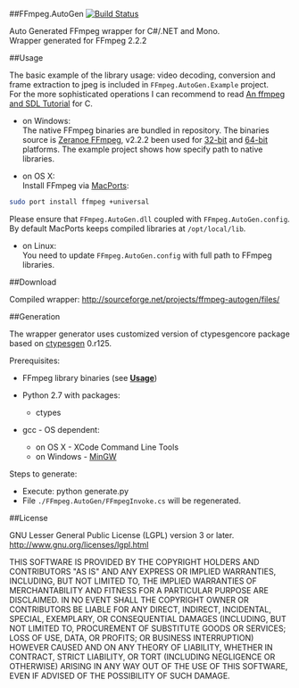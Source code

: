 ##FFmpeg.AutoGen [![Build Status](https://travis-ci.org/Ruslan-B/FFmpeg.AutoGen.png)](https://travis-ci.org/Ruslan-B/FFmpeg.AutoGen)

Auto Generated FFmpeg wrapper for C#/.NET and Mono.  
Wrapper generated for FFmpeg 2.2.2

##Usage

The basic example of the library usage: video decoding, conversion and frame extraction to jpeg is included in ```FFmpeg.AutoGen.Example``` project.  
For the more sophisticated operations I can recommend to read [An ffmpeg and SDL Tutorial](http://dranger.com/ffmpeg/) for C.

- on Windows:  
The native FFmpeg binaries are bundled in repository. The binaries source is [Zeranoe FFmpeg](http://ffmpeg.zeranoe.com/builds/), v2.2.2 been used for
[32-bit](http://ffmpeg.zeranoe.com/builds/win32/shared/ffmpeg-2.2.2-win32-shared.7z) and
[64-bit](http://ffmpeg.zeranoe.com/builds/win64/shared/ffmpeg-2.2.2-win64-shared.7z) platforms.
The example project shows how specify path to native libraries.  

- on OS X:  
Install FFmpeg via [MacPorts](http://www.macports.org):
```bash
sudo port install ffmpeg +universal
```
Please ensure that ```FFmpeg.AutoGen.dll``` coupled with ```FFmpeg.AutoGen.config```. 
By default MacPorts keeps compiled libraries at ```/opt/local/lib```.

- on Linux:  
You need to update ```FFmpeg.AutoGen.config``` with full path to FFmpeg libraries.

##Download

Compiled wrapper:
http://sourceforge.net/projects/ffmpeg-autogen/files/

##Generation

The wrapper generator uses customized version of ctypesgencore package based on [ctypesgen](http://code.google.com/p/ctypesgen/) 0.r125.

Prerequisites:
 - FFmpeg library binaries (see **[Usage](#usage)**)
 - Python 2.7 with packages:
    - ctypes

 - gcc - OS dependent:
    - on OS X - XCode Command Line Tools
    - on Windows - [MinGW](http://www.mingw.org)

Steps to generate:
- Execute: python generate.py
- File ```./FFmpeg.AutoGen/FFmpegInvoke.cs``` will be regenerated.

##License

GNU Lesser General Public License (LGPL) version 3 or later.  
http://www.gnu.org/licenses/lgpl.html

THIS SOFTWARE IS PROVIDED BY THE COPYRIGHT HOLDERS AND CONTRIBUTORS
"AS IS" AND ANY EXPRESS OR IMPLIED WARRANTIES, INCLUDING, BUT NOT
LIMITED TO, THE IMPLIED WARRANTIES OF MERCHANTABILITY AND FITNESS FOR
A PARTICULAR PURPOSE ARE DISCLAIMED. IN NO EVENT SHALL THE COPYRIGHT
OWNER OR CONTRIBUTORS BE LIABLE FOR ANY DIRECT, INDIRECT, INCIDENTAL,
SPECIAL, EXEMPLARY, OR CONSEQUENTIAL DAMAGES (INCLUDING, BUT NOT
LIMITED TO, PROCUREMENT OF SUBSTITUTE GOODS OR SERVICES; LOSS OF USE,
DATA, OR PROFITS; OR BUSINESS INTERRUPTION) HOWEVER CAUSED AND ON ANY
THEORY OF LIABILITY, WHETHER IN CONTRACT, STRICT LIABILITY, OR TORT
(INCLUDING NEGLIGENCE OR OTHERWISE) ARISING IN ANY WAY OUT OF THE USE
OF THIS SOFTWARE, EVEN IF ADVISED OF THE POSSIBILITY OF SUCH DAMAGE.
